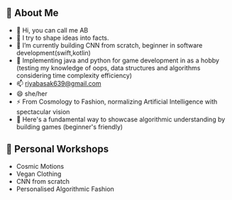 
## 🐝 About Me
- 👋 Hi, you can call me AB 
- 👀 I try to shape ideas into facts. 
- 🌱 I’m currently building CNN from scratch, beginner in software development(swift,kotlin)
- 🦚 Implementing java and python for game development in as a hobby (testing my knowledge of oops, data structures and algorithms considering time complexity efficiency) 
- 📫 riyabasak639@gmail.com 
- 😄 she/her
- ⚡ From Cosmology to Fashion, normalizing Artificial Intelligence with spectacular vision 
- 🪸 Here's a fundamental way to showcase algorithmic understanding by building games (beginner's friendly)


## 🔨 Personal Workshops

- Cosmic Motions 
- Vegan Clothing 
- CNN from scratch 
- Personalised Algorithmic Fashion  
